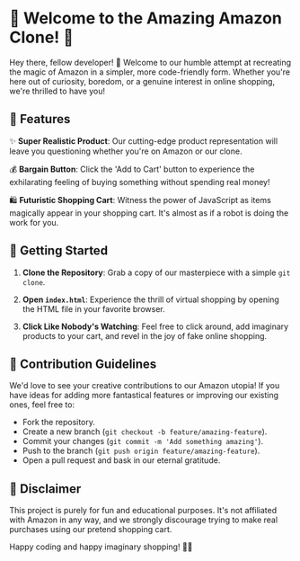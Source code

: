# 🚀 Welcome to the Amazing Amazon Clone! 🛒

Hey there, fellow developer! 👋 Welcome to our humble attempt at recreating the magic of Amazon in a simpler, more code-friendly form. Whether you're here out of curiosity, boredom, or a genuine interest in online shopping, we're thrilled to have you!

## 🎨 Features

✨ **Super Realistic Product**: Our cutting-edge product representation will leave you questioning whether you're on Amazon or our clone.

💰 **Bargain Button**: Click the 'Add to Cart' button to experience the exhilarating feeling of buying something without spending real money!

🛍️ **Futuristic Shopping Cart**: Witness the power of JavaScript as items magically appear in your shopping cart. It's almost as if a robot is doing the work for you.

## 🚦 Getting Started

1. **Clone the Repository**: Grab a copy of our masterpiece with a simple `git clone`.

2. **Open `index.html`**: Experience the thrill of virtual shopping by opening the HTML file in your favorite browser.

3. **Click Like Nobody's Watching**: Feel free to click around, add imaginary products to your cart, and revel in the joy of fake online shopping.

## 🌟 Contribution Guidelines

We'd love to see your creative contributions to our Amazon utopia! If you have ideas for adding more fantastical features or improving our existing ones, feel free to:

- Fork the repository.
- Create a new branch (`git checkout -b feature/amazing-feature`).
- Commit your changes (`git commit -m 'Add something amazing'`).
- Push to the branch (`git push origin feature/amazing-feature`).
- Open a pull request and bask in our eternal gratitude.

## 🤖 Disclaimer

This project is purely for fun and educational purposes. It's not affiliated with Amazon in any way, and we strongly discourage trying to make real purchases using our pretend shopping cart.

Happy coding and happy imaginary shopping! 🎉✨
